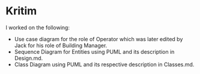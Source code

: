 # Kritim

I worked on the following: 
- Use case diagram for the role of Operator which was later edited by Jack for his role of Building Manager. 
- Sequence Diagram for Entities using PUML and its description in Design.md. 
- Class Diagram using PUML and its respective description in Classes.md.